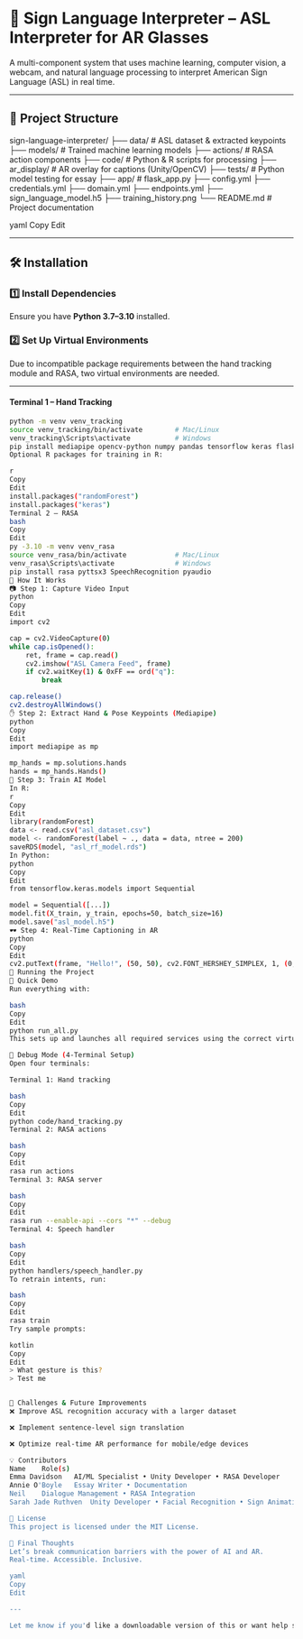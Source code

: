 # 🧠 Sign Language Interpreter – ASL Interpreter for AR Glasses

A multi-component system that uses machine learning, computer vision, a webcam, and natural language processing to interpret American Sign Language (ASL) in real time.

---

## 📁 Project Structure

sign-language-interpreter/
├── data/ # ASL dataset & extracted keypoints
├── models/ # Trained machine learning models
├── actions/ # RASA action components
├── code/ # Python & R scripts for processing
├── ar_display/ # AR overlay for captions (Unity/OpenCV)
├── tests/ # Python model testing for essay
├── app/ # flask_app.py
├── config.yml
├── credentials.yml
├── domain.yml
├── endpoints.yml
├── sign_language_model.h5
├── training_history.png
└── README.md # Project documentation

yaml
Copy
Edit

---

## 🛠️ Installation

### 1️⃣ Install Dependencies

Ensure you have **Python 3.7–3.10** installed.

### 2️⃣ Set Up Virtual Environments

Due to incompatible package requirements between the hand tracking module and RASA, two virtual environments are needed.

---

#### Terminal 1 – Hand Tracking

```bash
python -m venv venv_tracking
source venv_tracking/bin/activate        # Mac/Linux
venv_tracking\Scripts\activate           # Windows
pip install mediapipe opencv-python numpy pandas tensorflow keras flask flask-cors deepface tf-keras
Optional R packages for training in R:

r
Copy
Edit
install.packages("randomForest")
install.packages("keras")
Terminal 2 – RASA
bash
Copy
Edit
py -3.10 -m venv venv_rasa
source venv_rasa/bin/activate            # Mac/Linux
venv_rasa\Scripts\activate               # Windows
pip install rasa pyttsx3 SpeechRecognition pyaudio
🎥 How It Works
📷 Step 1: Capture Video Input
python
Copy
Edit
import cv2

cap = cv2.VideoCapture(0)
while cap.isOpened():
    ret, frame = cap.read()
    cv2.imshow("ASL Camera Feed", frame)
    if cv2.waitKey(1) & 0xFF == ord("q"):
        break

cap.release()
cv2.destroyAllWindows()
✋ Step 2: Extract Hand & Pose Keypoints (Mediapipe)
python
Copy
Edit
import mediapipe as mp

mp_hands = mp.solutions.hands
hands = mp_hands.Hands()
🧠 Step 3: Train AI Model
In R:
r
Copy
Edit
library(randomForest)
data <- read.csv("asl_dataset.csv")
model <- randomForest(label ~ ., data = data, ntree = 200)
saveRDS(model, "asl_rf_model.rds")
In Python:
python
Copy
Edit
from tensorflow.keras.models import Sequential

model = Sequential([...])
model.fit(X_train, y_train, epochs=50, batch_size=16)
model.save("asl_model.h5")
🕶️ Step 4: Real-Time Captioning in AR
python
Copy
Edit
cv2.putText(frame, "Hello!", (50, 50), cv2.FONT_HERSHEY_SIMPLEX, 1, (0, 255, 0), 2)
🧪 Running the Project
🔄 Quick Demo
Run everything with:

bash
Copy
Edit
python run_all.py
This sets up and launches all required services using the correct virtual environments.

🐞 Debug Mode (4-Terminal Setup)
Open four terminals:

Terminal 1: Hand tracking

bash
Copy
Edit
python code/hand_tracking.py
Terminal 2: RASA actions

bash
Copy
Edit
rasa run actions
Terminal 3: RASA server

bash
Copy
Edit
rasa run --enable-api --cors "*" --debug
Terminal 4: Speech handler

bash
Copy
Edit
python handlers/speech_handler.py
To retrain intents, run:

bash
Copy
Edit
rasa train
Try sample prompts:

kotlin
Copy
Edit
> What gesture is this?
> Test me


📌 Challenges & Future Improvements
❌ Improve ASL recognition accuracy with a larger dataset

❌ Implement sentence-level sign translation

❌ Optimize real-time AR performance for mobile/edge devices

💡 Contributors
Name	Role(s)
Emma Davidson	AI/ML Specialist • Unity Developer • RASA Developer
Annie O'Boyle	Essay Writer • Documentation
Neil	Dialogue Management • RASA Integration
Sarah Jade Ruthven	Unity Developer • Facial Recognition • Sign Animation

📜 License
This project is licensed under the MIT License.

🌟 Final Thoughts
Let’s break communication barriers with the power of AI and AR.
Real-time. Accessible. Inclusive.

yaml
Copy
Edit

---

Let me know if you'd like a downloadable version of this or want help setting it up on your GitHub Pages or website.







